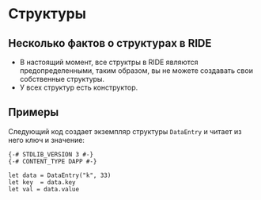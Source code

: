 # Структуры

## Несколько фактов о структурах в RIDE

* В настоящий момент, все структры в RIDE являются предопределенными, таким образом, вы не можете создавать свои собственные структуры.
* У всех структур есть конструктор.

## Примеры

Следующий код создает экземпляр структуры `DataEntry` и читает из него ключ и значение:

```ride
{-# STDLIB_VERSION 3 #-}
{-# CONTENT_TYPE DAPP #-}
 
let data = DataEntry("k", 33)
let key  = data.key
let val = data.value
```